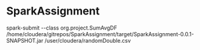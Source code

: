 # SparkAssignment

spark-submit --class org.project.SumAvgDF /home/cloudera/gitrepos/SparkAssignment/target/SparkAssignment-0.0.1-SNAPSHOT.jar /user/cloudera/randomDouble.csv
